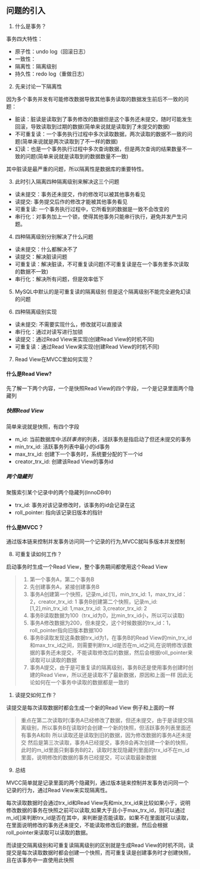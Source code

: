 ## 问题的引入

1. 什么是事务？

事务四大特性：
- 原子性：undo log（回滚日志）
- 一致性：
- 隔离性：隔离级别
- 持久性：redo log（重做日志）


2. 先来讨论一下隔离性

因为多个事务并发有可能修改数据导致其他事务读取的数据发生前后不一致的问题：
- 脏读：脏读是读取到了事务修改的数据但是这个事务还未提交，随时可能发生回滚，导致读取到过期的数据(简单来说就是读取到了未提交的数据)
- 不可重复读：一个事务执行过程中多次读取数据，两次读取的数据不一致的问题(简单来说就是两次读取到了不一样的数据)
- 幻读：也是一个事务执行过程中多次查询数据，但是两次查询的结果数量不一致的问题(简单来说就是读取到的数据数量不一致)

其中脏读是最严重的问题，所以隔离性是数据库的重要特性。

3. 此时引入隔离四种隔离级别来解决这三个问题

- 读未提交：事务还未提交，作的修改可以被其他事务看见
- 读提交: 事务提交后作的修改才能被其他事务看见
- 可重复读: 一个事务执行过程中，它所看到的数据是一致不会改变的
- 串行化：对事务加上一个锁，使得其他事务只能串行执行，避免并发产生问题。

4. 四种隔离级别分别解决了什么问题
- 读未提交：什么都解决不了
- 读提交：解决脏读问题
- 可重复读：解决脏读，不可重复读问题(不可重复读是在一个事务里多次读取的数据不一致)
- 串行化：解决所有问题，但是效率低下


5. MySQL中默认的是可重复读的隔离级别
但是这个隔离级别不能完全避免幻读的问题

6. 四种隔离级别实现
- 读未提交: 不需要实现什么，修改就可以直接读
- 串行化：通过对读写进行加锁
- 读提交：通过Read View来实现(创建Read View的时机不同)
- 可重复读：通过Read View来实现(创建Read View的时机不同)

7. Read View在MVCC里如何实现？

#### 什么是Read View?
先了解一下两个内容，一个是快照Read View的四个字段，一个是记录里面两个隐藏列

##### 快照Read View
简单来说就是快照，有四个字段
- m_id: 当前数据库中*活跃事务*的列表，活跃事务是指启动了但还未提交的事务
- min_trx_id: 活跃事务列表中最小的id事务
- max_trx_id: 创建下一个事务时，系统要分配的下一个id
- creator_trx_id: 创建该Read View的事务id
##### 两个隐藏列
聚簇索引某个记录中的两个隐藏列(InnoDB中)
- trx_id: 事务对该记录修改时，该事务的id会记录在这
- roll_pointer: 指向该记录旧版本的指针
#### 什么是MVCC？
通过版本链来控制并发事务访问同一个记录的行为,MVCC就叫多版本并发控制

8. 可重复读如何工作？

启动事务时生成一个Read View，整个事务期间都使用这个Read View
>   1. 第一个事务A，第二个事务B
>   2. 先创建事务A，紧接创建事务B
>   3. 事务A创建第一个快照，记录m_id:[1]，min_trx_id: 1，max_trx_id：2，creator_trx_id: 1
>       事务B创建第二个快照，记录m_id:[1,2],min_trx_id: 1,max_trx_id: 3,creator_trx_id: 2
>   4. 事务B读取数据为100（trx_id为0，比min_trx_id小，所以可以读取)
>   5. 事务A修改数据为200，但未提交，这个时候数据的trx_id：1，roll_pointer指向旧版本数据100
>   6. 事务B读取发现这条数据trx_id为1，在事务B的Read View的min_trx_id和max_trx_id之间，则需要判断trx_id是否在m_id之间,在说明修改该数据的事务还未提交，不能读取修改后的数据，然后会根据roll_pointer来读取可以读取的数据
>   7. 事务A提交，由于是可重复读的隔离级别，事务B还是使用事务创建时创建的Read View，所以还是读取不了最新数据，原因和上面一样
> 因此无论如何在一个事务中读取的数据都是一致的

1. 读提交如何工作？

读提交是每次读取数据时都会生成一个新的Read View
例子和上面的一样
> 重点在第二次读取时(事务A已经修改了数据，但还未提交，由于是读提交隔离级别，所以事务B在读取时会创建一个新的快照，但活跃事务列表里面还有事务A和B)
> 所以读取还是读取到旧的数据，因为修改数据的事务A还未提交
> 然后是第三次读取，事务A已经提交，事务B会再次创建一个新的快照，此时的m_id里面只剩事务B的2，读取时发现隐藏列里面的trx_id不在m_id里面，说明修改的数据的事务已经提交，可以读取最新数据


9. 总结

MVCC简单就是记录里面的两个隐藏列，通过版本链来控制并发事务访问同一个记录的行为，通过Read View来实现隔离性。

每次读取数据时会通过trx_id和Read View先和mix_trx_id来比较如果小于，说明修改数据的事务在快照之前可以读取,如果大于且小于max_trx_id，则可以通过m_id[]来判断trx_id是否在其中，来判断是否能读取，如果不在里面就可以读取，在里面说明修改的事务还未提交，不能读取修改后的数据，然后会根据roll_pointer来读取可以读取的数据。

而读提交隔离级别和可重复读隔离级别的区别就是生成Read View的时机不同，读提交是每次读取数据时都会创建一个快照，而可重复读是创建事务时才创建快照，且在该事务中一直使用此快照





